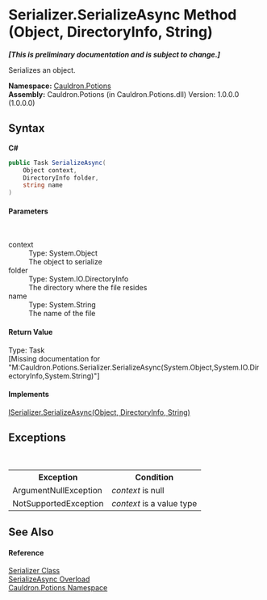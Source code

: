 # Serializer.SerializeAsync Method (Object, DirectoryInfo, String)
 _**\[This is preliminary documentation and is subject to change.\]**_

Serializes an object.

**Namespace:**&nbsp;<a href="N_Cauldron_Potions">Cauldron.Potions</a><br />**Assembly:**&nbsp;Cauldron.Potions (in Cauldron.Potions.dll) Version: 1.0.0.0 (1.0.0.0)

## Syntax

**C#**<br />
``` C#
public Task SerializeAsync(
	Object context,
	DirectoryInfo folder,
	string name
)
```


#### Parameters
&nbsp;<dl><dt>context</dt><dd>Type: System.Object<br />The object to serialize</dd><dt>folder</dt><dd>Type: System.IO.DirectoryInfo<br />The directory where the file resides</dd><dt>name</dt><dd>Type: System.String<br />The name of the file</dd></dl>

#### Return Value
Type: Task<br />\[Missing <returns> documentation for "M:Cauldron.Potions.Serializer.SerializeAsync(System.Object,System.IO.DirectoryInfo,System.String)"\]

#### Implements
<a href="M_Cauldron_Potions_ISerializer_SerializeAsync">ISerializer.SerializeAsync(Object, DirectoryInfo, String)</a><br />

## Exceptions
&nbsp;<table><tr><th>Exception</th><th>Condition</th></tr><tr><td>ArgumentNullException</td><td>*context* is null</td></tr><tr><td>NotSupportedException</td><td>*context* is a value type</td></tr></table>

## See Also


#### Reference
<a href="T_Cauldron_Potions_Serializer">Serializer Class</a><br /><a href="Overload_Cauldron_Potions_Serializer_SerializeAsync">SerializeAsync Overload</a><br /><a href="N_Cauldron_Potions">Cauldron.Potions Namespace</a><br />